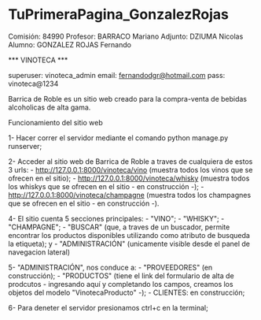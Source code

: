 # TuPrimeraPagina_GonzalezRojas

Comisión: 84990
Profesor: BARRACO Mariano
Adjunto: DZIUMA Nicolas
Alumno: GONZALEZ ROJAS Fernando

*** VINOTECA ***

superuser: vinoteca_admin
email: fernandodgr@hotmail.com
pass: vinoteca@1234

Barrica de Roble es un sitio web creado para la compra-venta de bebidas alcoholicas de alta gama.

Funcionamiento del sitio web

1- Hacer correr el servidor mediante el comando python manage.py runserver;

2- Acceder al sitio web de Barrica de Roble a traves de cualquiera de estos 3 urls:
    - http://127.0.0.1:8000/vinoteca/vino (muestra todos los vinos que se ofrecen en el sitio);
    - http://127.0.0.1:8000/vinoteca/whisky (muestra todos los whiskys que se ofrecen en el sitio - en construcción -);
    - http://127.0.0.1:8000/vinoteca/champagne (muestra todos los champagnes que se ofrecen en el sitio - en construcción -).

4- El sitio cuenta 5 secciones principales:
    - "VINO";
    - "WHISKY";
    - "CHAMPAGNE";
    - "BUSCAR" (que, a traves de un buscador, permite encontrar los productos disponibles utilizando como atributo de busqueda la etiqueta); y
    - "ADMINISTRACIÓN" (unicamente visible desde el panel de navegacion lateral)

5- "ADMINISTRACIÓN", nos conduce a:
    - "PROVEEDORES" (en construcción);
    - "PRODUCTOS" (tiene el link del formulario de alta de prodcutos - ingresando aquí y completando los campos, creamos los objetos del modelo "VinotecaProducto" -);
    - CLIENTES: en construcción;

6- Para deneter el servidor presionamos ctrl+c en la terminal;
